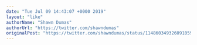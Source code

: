 ```yaml
---
date: "Tue Jul 09 14:43:07 +0000 2019"
layout: "like"
authorName: "Shawn Dumas"
authorUrl: "https://twitter.com/shawndumas"
originalPost: "https://twitter.com/shawndumas/status/1148603493260910598"
---
```

